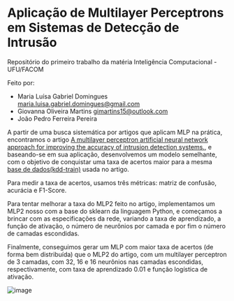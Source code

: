 # Aplicação de Multilayer Perceptrons em Sistemas de Detecção de Intrusão
Repositório do primeiro trabalho da matéria Inteligência Computacional - UFU/FACOM

Feito por:
- Maria Luísa Gabriel Domingues [maria.luisa.gabriel.domingues@gmail.com](maria.luisa.gabriel.domingues@gmail.com)
- Giovanna Oliveira Martins [gimartins15@outlook.com](gimartins15@outlook.com)
- João Pedro Ferreira Pereira 

A partir de uma busca sistemática por artigos que aplicam MLP na prática, encontramos o artigo [A multilayer perceptron artificial neural network approach for improving the accuracy of intrusion detection systems.](https://pdfs.semanticscholar.org/82b1/6b360d4bfc11c1da3d44ca797ac01be65024.pdf), e baseando-se em sua aplicação, desenvolvemos um modelo semelhante, com o objetivo de conquistar uma taxa de acertos maior para a mesma [base de dados(kdd-train)](https://www.kaggle.com/datasets/kiranmahesh/nslkdd/data) usada no artigo.

Para medir a taxa de acertos, usamos três métricas: matriz de confusão, acurácia e F1-Score.

Para tentar melhorar a taxa do MLP2 feito no artigo, implementamos um MLP2 nosso com a base do sklearn da linguagem Python, e começamos a brincar com as especificações da rede, variando a taxa de aprendizado, a função de ativação, o número de neurônios por camada e por fim o número de camadas escondidas.

Finalmente, conseguimos gerar um MLP com maior taxa de acertos (de forma bem distribuída) que o MLP2 do artigo, com um multilayer perceptron de 3 camadas, com 32, 16 e 16 neurônios nas camadas escondidas, respectivamente, com taxa de aprendizado 0.01 e função logística de ativação.

![image](https://github.com/user-attachments/assets/00c2ab9e-1042-476b-bfa0-902da8e61cfd)
